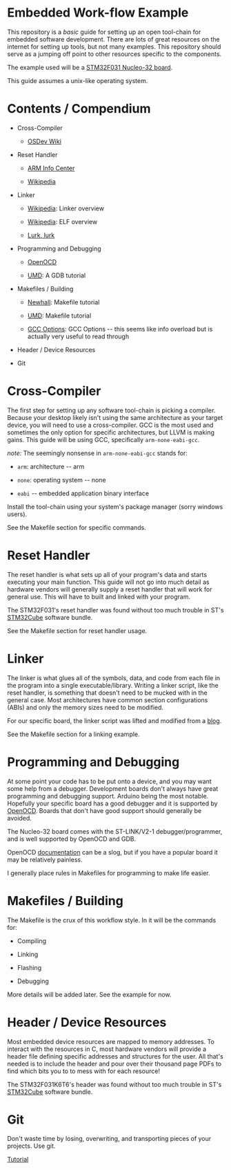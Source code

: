 # Embedded Work-flow Example

This repository is a _basic_ guide for setting up an open tool-chain for embedded software development. There are lots of great resources on the internet for setting up tools, but not many examples. This repository should serve as a jumping off point to other resources specific to the components.

The example used will be a [STM32F031 Nucleo-32 board](https://www.amazon.com/gp/product/B01DTEWJWK/ref=as_li_tl?ie=UTF8&camp=1789&creative=9325&creativeASIN=B01DTEWJWK&linkCode=as2&tag=davemp-20&linkId=620bf7356a578e0dee2850d0e30cb0fe).

This guide assumes a unix-like operating system.

# Contents / Compendium

  - Cross-Compiler

    * [OSDev Wiki](http://wiki.osdev.org/GCC_Cross-Compiler)

  - Reset Handler

    * [ARM Info Center](http://infocenter.arm.com/help/index.jsp?topic=/com.arm.doc.dui0471c/Cihebehb.html)

    * [Wikipedia](https://en.wikipedia.org/wiki/Reset_vector)

  - Linker

    * [Wikipedia](https://en.wikipedia.org/wiki/Linker_%28computing%29): Linker overview

    * [Wikipedia](https://en.wikipedia.org/wiki/Executable_and_Linkable_Format): ELF overview

    * [Lurk, lurk](http://www.lurklurk.org/linkers/linkers.html)

  - Programming and Debugging

    * [OpenOCD](http://openocd.org/documentation/)

    * [UMD](https://www.cs.umd.edu/~srhuang/teaching/cmsc212/gdb-tutorial-handout.pdf): A GDB tutorial

  - Makefiles / Building

    * [Newhall](https://www.cs.swarthmore.edu/~newhall/unixhelp/howto_makefiles.html): Makefile tutorial

    * [UMD](https://www.cs.umd.edu/class/fall2002/cmsc214/Tutorial/makefile.html): Makefile tutorial

    * [GCC Options](https://gcc.gnu.org/onlinedocs/gcc/#toc-GCC-Command-Options): GCC Options -- this seems like info overload but is actually very useful to read through

  - Header / Device Resources

  - Git

# Cross-Compiler

The first step for setting up any software tool-chain is picking a compiler. Because your desktop likely isn't using the same architecture as your target device, you will need to use a cross-compiler. GCC is the most used and sometimes the only option for specific architectures, but LLVM is making gains. This guide will be using GCC, specifically `arm-none-eabi-gcc`.

_note:_ The seemingly nonsense in `arm-none-eabi-gcc` stands for:

  - `arm`: architecture -- arm

  - `none`: operating system -- none

  - `eabi` -- embedded application binary interface

Install the tool-chain using your system's package manager (sorry windows users).

See the Makefile section for specific commands.

# Reset Handler

The reset handler is what sets up all of your program's data and starts executing your main function. This guide will not go into much detail as hardware vendors will generally supply a reset handler that will work for general use. This will have to built and linked with your program.

The STM32F031's reset handler was found without too much trouble in ST's [STM32Cube](https://www.element14.com/community/docs/DOC-79590/l/stm32-nucleo-32-development-board-with-stm32f031k6t6-mcu-supports-arduino-connectivity) software bundle.

See the Makefile section for reset handler usage.

# Linker

The linker is what glues all of the symbols, data, and code from each file in the program into a single executable/library. Writing a linker script, like the reset handler, is something that doesn't need to be mucked with in the general case. Most architectures have common section configurations (ABIs) and only the memory sizes need to be modified.

For our specific board, the linker script was lifted and modified from a [blog](http://hertaville.com/a-sample-linker-script.html).

See the Makefile section for a linking example.

# Programming and Debugging

At some point your code has to be put onto a device, and you may want some help from a debugger. Development boards don't always have great programming and debugging support. Arduino being the most notable. Hopefully your specific board has a good debugger and it is supported by [OpenOCD](http://openocd.org/). Boards that don't have good support should generally be avoided.

The Nucleo-32 board comes with the ST-LINK/V2-1 debugger/programmer, and is well supported by OpenOCD and GDB.

OpenOCD [documentation](http://openocd.org/documentation/) can be a slog, but if you have a popular board it may be relatively painless.

I generally place rules in Makefiles for programming to make life easier.

# Makefiles / Building

The Makefile is the crux of this workflow style. In it will be the commands for:

- Compiling

- Linking

- Flashing

- Debugging

More details will be added later. See the example for now.

# Header / Device Resources

Most embedded device resources are mapped to memory addresses. To interact with the resources in C, most hardware vendors will provide a header file defining specific addresses and structures for the user. All that's needed is to include the header and pour over their thousand page PDFs to find which bits you to to mess with for each resource!

The STM32F031K6T6's header was found without too much trouble in ST's [STM32Cube](https://www.element14.com/community/docs/DOC-79590/l/stm32-nucleo-32-development-board-with-stm32f031k6t6-mcu-supports-arduino-connectivity) software bundle.

# Git

Don't waste time by losing, overwriting, and transporting pieces of your projects. Use git.

[Tutorial](https://try.github.io/levels/1/challenges/1)

